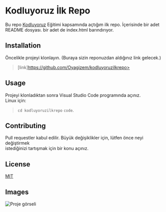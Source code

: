 # **Kodluyoruz İlk Repo**
Bu repo [Kodluyoruz](https://kodluyoruz.org) Eğitimi kapsamında açtığım ilk repo. İçerisinde bir adet <br>README dosyası. bir adet de index.html barındırıyor.<br>
## **Installation** <br>
Öncelikle projeyi klonlayın. (Buraya sizin reponuzdan aldığınız link gelecek.)
>[link]https://github.com/Oyagizem/kodluyoruzilkrepo><br>
## **Usage**
Projeyi klonladıktan sonra Visual Studio Code programında açınız.<br>
Linux için: <br> 
>`cd kodluyoruzilkrepo` `code`. <br>
## **Contributing** 
Pull requestler kabul edilir. Büyük değişiklikler için, lütfen önce neyi değiştirmek<br> istediğinizi tartışmak için bir konu açınız. <br>
## **License** 
[MIT](https://opensource.org/licenses/MIT)
## Images

![Proje görseli](https://github.com/Oyagizem/kodluyoruzilkrepo/ilkrepoimg.png "Proje görseli")
